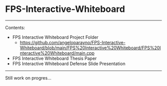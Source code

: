 # FPS-Interactive-Whiteboard
---
Contents:
* FPS Interactive Whiteboard Project Folder
  * https://github.com/angeloparayno/FPS-Interactive-Whiteboard/blob/main/FPS%20Interactive%20Whiteboard/FPS%20Interactive%20Whiteboard/main.cpp
* FPS Interactive Whiteboard Thesis Paper
* FPS Interactive Whiteboard Defense Slide Presentation
---
Still work on progres...
